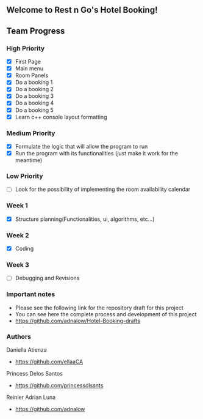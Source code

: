 ## Welcome to Rest n Go's Hotel Booking!

## Team Progress

### High Priority

- [x] First Page
- [x] Main menu
- [x] Room Panels
- [x] Do a booking 1
- [x] Do a booking 2
- [x] Do a booking 3
- [x] Do a booking 4
- [x] Do a booking 5
- [x] Learn c++ console layout formatting

### Medium Priority

- [x] Formulate the logic that will allow the program to run
- [x] Run the program with its functionalities (just make it work for the meantime)

### Low Priority

- [ ] Look for the possibility of implementing the room availability calendar


### Week 1

- [x] Structure planning(Functionalities, ui, algorithms, etc...)

### Week 2

- [x] Coding

### Week 3

- [ ] Debugging and Revisions


### Important notes

- Please see the following link for the repository draft for this project
- You can see here the complete process and development of this project
- https://github.com/adnalow/Hotel-Booking-drafts


### Authors

Daniella Atienza
- https://github.com/ellaaCA

Princess Delos Santos
- https://github.com/princessdlssnts

Reinier Adrian Luna
- https://github.com/adnalow




